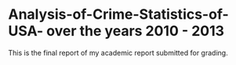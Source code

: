 # Analysis-of-Crime-Statistics-of-USA- over the years 2010 - 2013

This is the final report of my academic report submitted for grading.
